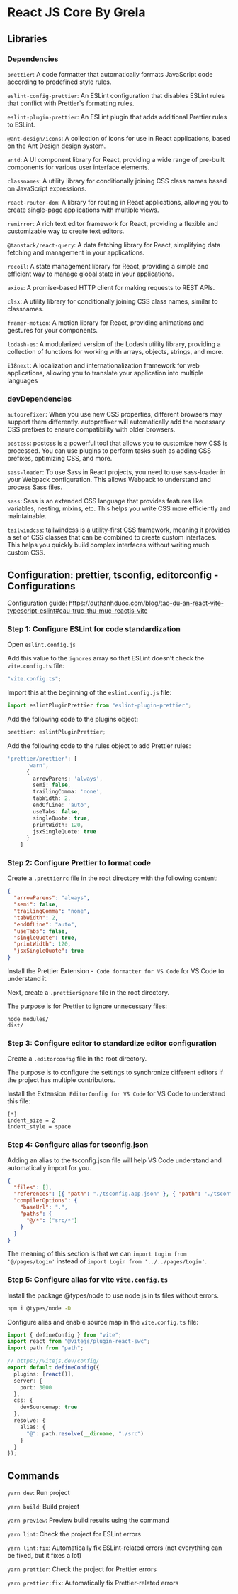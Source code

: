 # React JS Core By Grela

## Libraries

### Dependencies

`prettier`: A code formatter that automatically formats JavaScript code according to predefined style rules.

`eslint-config-prettier`: An ESLint configuration that disables ESLint rules that conflict with Prettier's formatting rules.

`eslint-plugin-prettier`: An ESLint plugin that adds additional Prettier rules to ESLint.

`@ant-design/icons`: A collection of icons for use in React applications, based on the Ant Design design system.

`antd`: A UI component library for React, providing a wide range of pre-built components for various user interface elements.

`classnames`: A utility library for conditionally joining CSS class names based on JavaScript expressions.

`react-router-dom`: A library for routing in React applications, allowing you to create single-page applications with multiple views.

`remirror`: A rich text editor framework for React, providing a flexible and customizable way to create text editors.

`@tanstack/react-query`: A data fetching library for React, simplifying data fetching and management in your applications.

`recoil`: A state management library for React, providing a simple and efficient way to manage global state in your applications.

`axios`: A promise-based HTTP client for making requests to REST APIs.

`clsx`: A utility library for conditionally joining CSS class names, similar to classnames.

`framer-motion`: A motion library for React, providing animations and gestures for your components.

`lodash-es`: A modularized version of the Lodash utility library, providing a collection of functions for working with arrays, objects, strings, and more.

`i18next`: A localization and internationalization framework for web applications, allowing you to translate your application into multiple languages

### devDependencies

`autoprefixer`: When you use new CSS properties, different browsers may support them differently. autoprefixer will automatically add the necessary CSS prefixes to ensure compatibility with older browsers.

`postcss`: postcss is a powerful tool that allows you to customize how CSS is processed. You can use plugins to perform tasks such as adding CSS prefixes, optimizing CSS, and more.

`sass-loader`: To use Sass in React projects, you need to use sass-loader in your Webpack configuration. This allows Webpack to understand and process Sass files.

`sass`: Sass is an extended CSS language that provides features like variables, nesting, mixins, etc. This helps you write CSS more efficiently and maintainable.

`tailwindcss`: tailwindcss is a utility-first CSS framework, meaning it provides a set of CSS classes that can be combined to create custom interfaces. This helps you quickly build complex interfaces without writing much custom CSS.

## Configuration: prettier, tsconfig, editorconfig - Configurations

Configuration guide: https://duthanhduoc.com/blog/tao-du-an-react-vite-typescript-eslint#cau-truc-thu-muc-reactjs-vite

### Step 1: Configure ESLint for code standardization

Open `eslint.config.js`

Add this value to the `ignores` array so that ESLint doesn't check the `vite.config.ts` file:

```ts
"vite.config.ts";
```

Import this at the beginning of the `eslint.config.js` file:

```ts
import eslintPluginPrettier from "eslint-plugin-prettier";
```

Add the following code to the plugins object:

```ts
prettier: eslintPluginPrettier;
```

Add the following code to the rules object to add Prettier rules:

```ts
'prettier/prettier': [
      'warn',
      {
        arrowParens: 'always',
        semi: false,
        trailingComma: 'none',
        tabWidth: 2,
        endOfLine: 'auto',
        useTabs: false,
        singleQuote: true,
        printWidth: 120,
        jsxSingleQuote: true
      }
    ]
```

### Step 2: Configure Prettier to format code

Create a `.prettierrc` file in the root directory with the following content:

```json
{
  "arrowParens": "always",
  "semi": false,
  "trailingComma": "none",
  "tabWidth": 2,
  "endOfLine": "auto",
  "useTabs": false,
  "singleQuote": true,
  "printWidth": 120,
  "jsxSingleQuote": true
}
```

Install the Prettier Extension -` Code formatter for VS Code` for VS Code to understand it.

Next, create a `.prettierignore` file in the root directory.

The purpose is for Prettier to ignore unnecessary files:

```ignore
node_modules/
dist/
```

### Step 3: Configure editor to standardize editor configuration

Create a `.editorconfig` file in the root directory.

The purpose is to configure the settings to synchronize different editors if the project has multiple contributors.

Install the Extension: `EditorConfig for VS Code` for VS Code to understand this file:

```editorconfig
[*]
indent_size = 2
indent_style = space
```

### Step 4: Configure alias for tsconfig.json

Adding an alias to the tsconfig.json file will help VS Code understand and automatically import for you.

```json
{
  "files": [],
  "references": [{ "path": "./tsconfig.app.json" }, { "path": "./tsconfig.node.json" }],
  "compilerOptions": {
    "baseUrl": ".",
    "paths": {
      "@/*": ["src/*"]
    }
  }
}
```

The meaning of this section is that we can `import Login from '@/pages/Login'` instead of `import Login from '../../pages/Login'`.

### Step 5: Configure alias for vite `vite.config.ts`

Install the package @types/node to use node js in ts files without errors.

```bash
npm i @types/node -D
```

Configure alias and enable source map in the `vite.config.ts` file:

```ts
import { defineConfig } from "vite";
import react from "@vitejs/plugin-react-swc";
import path from "path";

// https://vitejs.dev/config/
export default defineConfig({
  plugins: [react()],
  server: {
    port: 3000
  },
  css: {
    devSourcemap: true
  },
  resolve: {
    alias: {
      "@": path.resolve(__dirname, "./src")
    }
  }
});
```

## Commands

`yarn dev`: Run project

`yarn build`: Build project

`yarn preview`: Preview build results using the command

`yarn lint`: Check the project for ESLint errors

`yarn lint:fix`: Automatically fix ESLint-related errors (not everything can be fixed, but it fixes a lot)

`yarn prettier`: Check the project for Prettier errors

`yarn prettier:fix`: Automatically fix Prettier-related errors

